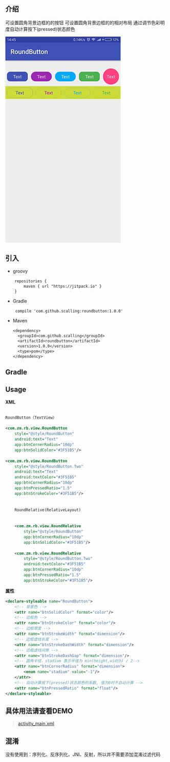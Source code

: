 ## 介绍
可设置圆角背景边框的的按钮
可设置圆角背景边框的的相对布局
通过调节色彩明度自动计算按下(pressed)状态颜色

![RoundButton](screenshot.png)
## 引入
* groovy
```
    repositories { 
        maven { url "https://jitpack.io" }
    } 
```

* Gradle 
   
   ```
    compile 'com.github.scalling:roundbutton:1.0.0'
   ```
* Maven
	
	```
    <dependency>
      <groupId>com.github.scalling</groupId>
      <artifactId>roundbutton</artifactId>
      <version>1.0.0</version>
      <type>pom</type>
    </dependency>
	
	```
## Gradle


    
## Usage
    
**XML**

``` xml

RoundButton（TextView）

<com.zm.rb.view.RoundButton
    style="@style/RoundButton"
    android:text="Text"
    app:btnCornerRadius="10dp" 
    app:btnSolidColor="#3F51B5"/>
    
<com.zm.rb.view.RoundButton
    style="@style/RoundButton.Two"
    android:text="Text"
    android:textColor="#3F51B5"
    app:btnCornerRadius="10dp"
    app:btnPressedRatio="1.5"
    app:btnStrokeColor="#3F51B5"/>
    
    
    RoundRelative(RelativeLayout)
    
    
    <com.zm.rb.view.RoundRelative
        style="@style/RoundButton"
        app:btnCornerRadius="10dp" 
        app:btnSolidColor="#3F51B5"/>
        
    <com.zm.rb.view.RoundRelative
        style="@style/RoundButton.Two"
        android:textColor="#3F51B5"
        app:btnCornerRadius="10dp"
        app:btnPressedRatio="1.5"
        app:btnStrokeColor="#3F51B5"/>
``` 

**属性**

``` xml 
<declare-styleable name="RoundButton">
    <!-- 背景色 -->
    <attr name="btnSolidColor" format="color"/>
    <!-- 边框色 -->
    <attr name="btnStrokeColor" format="color"/>
    <!-- 边框厚度 -->
    <attr name="btnStrokeWidth" format="dimension"/>
    <!-- 边框虚线长度 -->
    <attr name="btnStrokeDashWidth" format="dimension"/>
    <!-- 边框虚线间隙 -->
    <attr name="btnStrokeDashGap" format="dimension"/>
    <!-- 圆角半径，stadium 表示半径为 min(height,width) / 2-->
    <attr name="btnCornerRadius" format="dimension">
        <enum name="stadium" value="-1"/>
    </attr>
    <!-- 自动计算按下(pressed)状态颜色的系数, 值为0时不自动计算 -->
    <attr name="btnPressedRatio" format="float"/>
</declare-styleable>
```


## 具体用法请查看DEMO
>[activity_main.xml](https://github.com/scalling/RoundButton/blob/master/roundbuttomsample/src/main/res/layout/activity_main.xml)
 
## 混淆
没有使用到：序列化、反序列化、JNI、反射，所以并不需要添加混淆过滤代码